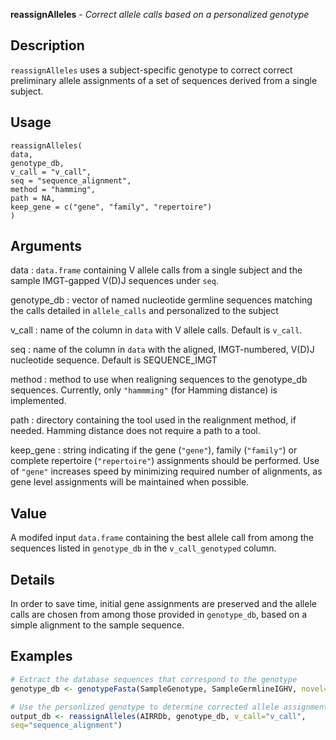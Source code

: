 **reassignAlleles** - *Correct allele calls based on a personalized genotype*

Description
--------------------

`reassignAlleles` uses a subject-specific genotype to correct
correct preliminary allele assignments of a set of sequences derived
from a single subject.


Usage
--------------------
```
reassignAlleles(
data,
genotype_db,
v_call = "v_call",
seq = "sequence_alignment",
method = "hamming",
path = NA,
keep_gene = c("gene", "family", "repertoire")
)
```

Arguments
-------------------

data
:   `data.frame` containing V allele calls from a
single subject and the sample IMGT-gapped V(D)J sequences under
`seq`.

genotype_db
:   vector of named nucleotide germline sequences
matching the calls detailed in `allele_calls`
and personalized to the subject

v_call
:   name of the column in `data` with V allele
calls. Default is `v_call`.

seq
:   name of the column in `data` with the 
aligned, IMGT-numbered, V(D)J nucleotide sequence.
Default is SEQUENCE_IMGT

method
:   method to use when realigning sequences to
the genotype_db sequences. Currently, only `"hammming"`
(for Hamming distance) is implemented.

path
:   directory containing the tool used in the
realignment method, if needed. Hamming distance does
not require a path to a tool.

keep_gene
:   string indicating if the gene (`"gene"`), 
family (`"family"`) or complete repertoire
(`"repertoire"`) assignments should be performed. 
Use of `"gene"` increases speed by minimizing required number of 
alignments, as gene level assignments will be maintained when possible.




Value
-------------------

A modifed input `data.frame` containing the best allele call from 
among the sequences listed in `genotype_db` in the 
`v_call_genotyped` column.


Details
-------------------

In order to save time, initial gene assignments are preserved and
the allele calls are chosen from among those provided in `genotype_db`,
based on a simple alignment to the sample sequence.



Examples
-------------------

```R
# Extract the database sequences that correspond to the genotype
genotype_db <- genotypeFasta(SampleGenotype, SampleGermlineIGHV, novel=SampleNovel)

# Use the personlized genotype to determine corrected allele assignments
output_db <- reassignAlleles(AIRRDb, genotype_db, v_call="v_call",
seq="sequence_alignment")
```








